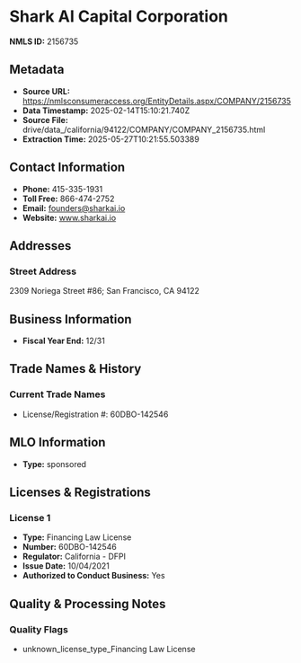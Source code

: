 # Shark AI Capital Corporation

**NMLS ID:** 2156735

## Metadata
- **Source URL:** https://nmlsconsumeraccess.org/EntityDetails.aspx/COMPANY/2156735
- **Data Timestamp:** 2025-02-14T15:10:21.740Z
- **Source File:** drive/data_/california/94122/COMPANY/COMPANY_2156735.html
- **Extraction Time:** 2025-05-27T10:21:55.503389

## Contact Information
- **Phone:** 415-335-1931
- **Toll Free:** 866-474-2752
- **Email:** founders@sharkai.io
- **Website:** www.sharkai.io

## Addresses
### Street Address
2309 Noriega Street #86; San Francisco, CA 94122

## Business Information
- **Fiscal Year End:** 12/31

## Trade Names & History
### Current Trade Names
- License/Registration #: 60DBO-142546

## MLO Information
- **Type:** sponsored

## Licenses & Registrations

### License 1
- **Type:** Financing Law License
- **Number:** 60DBO-142546
- **Regulator:** California - DFPI
- **Issue Date:** 10/04/2021
- **Authorized to Conduct Business:** Yes

## Quality & Processing Notes
### Quality Flags
- unknown_license_type_Financing Law License
